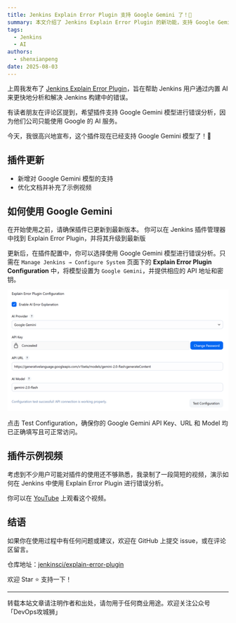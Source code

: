 ```yaml
---
title: Jenkins Explain Error Plugin 支持 Google Gemini 了！🤖
summary: 本文介绍了 Jenkins Explain Error Plugin 的新功能，支持 Google Gemini 模型进行错误分析，并提供了配置方法和示例视频。
tags:
  - Jenkins
  - AI
authors:
  - shenxianpeng
date: 2025-08-03
---
```


上周我发布了 [Jenkins Explain Error Plugin](https://shenxianpeng.github.io/2025/07/explain-error-plugin/)，旨在帮助 Jenkins 用户通过内置 AI 来更快地分析和解决 Jenkins 构建中的错误。

有读者朋友在评论区提到，希望插件支持 Google Gemini 模型进行错误分析，因为他们公司只能使用 Google 的 AI 服务。

今天，我很高兴地宣布，这个插件现在已经支持 Google Gemini 模型了！🎉

## 插件更新

- 新增对 Google Gemini 模型的支持
- 优化文档并补充了示例视频

## 如何使用 Google Gemini

在开始使用之前，请确保插件已更新到最新版本。
你可以在 Jenkins 插件管理器中找到 Explain Error Plugin，并将其升级到最新版

更新后，在插件配置中，你可以选择使用 Google Gemini 模型进行错误分析。只需在 `Manage Jenkins → Configure System` 页面下的 **Explain Error Plugin Configuration** 中，将模型设置为 `Google Gemini`，并提供相应的 API 地址和密钥。



![Explain Error Plugin Configuration](explain-error-plugin-configuration.png)

点击 Test Configuration，确保你的 Google Gemini API Key、URL 和 Model 均已正确填写且可正常访问。

## 插件示例视频

考虑到不少用户可能对插件的使用还不够熟悉，我录制了一段简短的视频，演示如何在 Jenkins 中使用 Explain Error Plugin 进行错误分析。

你可以在 [YouTube](https://www.youtube.com/watch?v=rPI9PMeDQ2o) 上观看这个视频。

## 结语

如果你在使用过程中有任何问题或建议，欢迎在 GitHub 上提交 issue，或在评论区留言。

仓库地址：[jenkinsci/explain-error-plugin](https://github.com/jenkinsci/explain-error-plugin)

欢迎 Star ⭐️ 支持一下！

---

转载本站文章请注明作者和出处，请勿用于任何商业用途。欢迎关注公众号「DevOps攻城狮」
